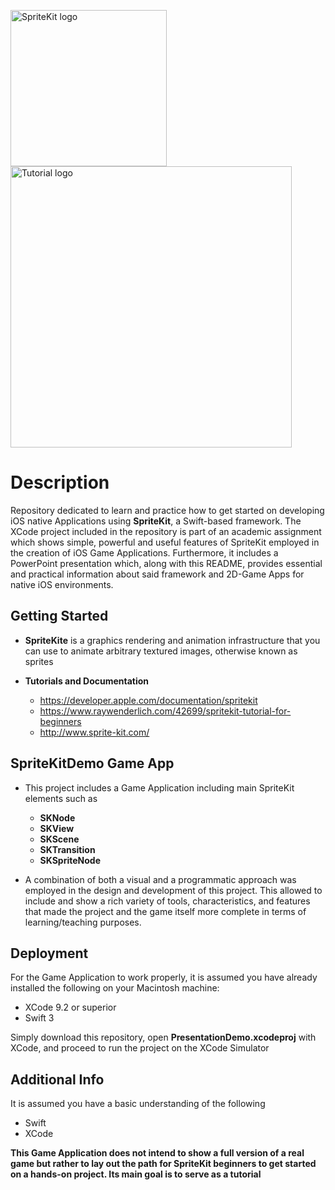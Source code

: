 <img src="https://pfriedrich.io/wp-content/uploads/2016/12/SpriteKit-Logo.png" alt="SpriteKit logo" height="250"> <img src="http://tut5.com/tutorials/ribbon_logo/img01.jpg" alt="Tutorial logo" height="450"> 

# Description

Repository dedicated to learn and practice how to get started on developing iOS native Applications using **SpriteKit**, a Swift-based framework. The XCode project included in the repository is part of an academic assignment which shows simple, powerful and useful features of SpriteKit employed in the creation of iOS Game Applications. Furthermore, it includes a PowerPoint presentation which, along with this README, provides essential and practical information about said framework and 2D-Game Apps for native iOS environments.


## Getting Started

- **SpriteKite** is a graphics rendering and animation infrastructure that you can use to animate arbitrary textured images, otherwise known as sprites

- **Tutorials and Documentation**
  - <https://developer.apple.com/documentation/spritekit>
  - <https://www.raywenderlich.com/42699/spritekit-tutorial-for-beginners>
  - <http://www.sprite-kit.com/>
  
  
 ## SpriteKitDemo Game App
 - This project includes a Game Application including main SpriteKit elements such as
    - **SKNode**
    - **SKView**
    - **SKScene**
    - **SKTransition**
    - **SKSpriteNode**
  
 - A combination of both a visual and a programmatic approach was employed in the design and development of this project. This allowed to include and show a rich variety of tools, characteristics, and features that made the project and the game itself more complete in terms of learning/teaching purposes.


## Deployment

For the Game Application to work properly, it is assumed you have already installed the following on your Macintosh machine:

- XCode 9.2 or superior
- Swift 3

Simply download this repository, open **PresentationDemo.xcodeproj** with XCode, and proceed to run the project on the XCode Simulator


## Additional Info

It is assumed you have a basic understanding of the following

- Swift
- XCode

**This Game Application does not intend to show a full version of a real game but rather to lay out the path for SpriteKit beginners to get started on a hands-on project. Its main goal is to serve as a tutorial**
